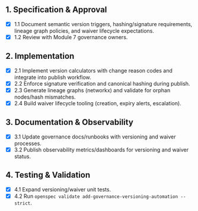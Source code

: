## 1. Specification & Approval
- [x] 1.1 Document semantic version triggers, hashing/signature requirements, lineage graph policies, and waiver lifecycle expectations.
- [x] 1.2 Review with Module 7 governance owners.

## 2. Implementation
- [x] 2.1 Implement version calculators with change reason codes and integrate into publish workflow.
- [x] 2.2 Enforce signature verification and canonical hashing during publish.
- [x] 2.3 Generate lineage graphs (networkx) and validate for orphan nodes/hash mismatches.
- [x] 2.4 Build waiver lifecycle tooling (creation, expiry alerts, escalation).

## 3. Documentation & Observability
- [x] 3.1 Update governance docs/runbooks with versioning and waiver processes.
- [x] 3.2 Publish observability metrics/dashboards for versioning and waiver status.

## 4. Testing & Validation
- [x] 4.1 Expand versioning/waiver unit tests.
- [x] 4.2 Run `openspec validate add-governance-versioning-automation --strict`.
